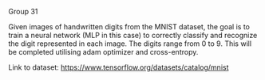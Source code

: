 Group 31

Given images of handwritten digits from the MNIST dataset, the goal is to train a neural network (MLP in this case) to correctly classify and recognize the digit represented in each image. The digits range from 0 to 9. This will be completed utilising adam optimizer and cross-entropy.

Link to dataset: https://www.tensorflow.org/datasets/catalog/mnist
